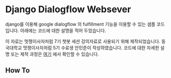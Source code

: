 # Django Dialogflow Websever

django를 이용해 google dialogflow 의 fulfillment 기능을 이용할 수 있는 샘플 코드입니다. 아래에는 코드에 대한 설명을 적어 두었습니다.

이 자료는 멋쟁이사자처럼 7기 챗봇 세션 강의자료로 사용되기 위해 제작되었습니다.
동국대학교 멋쟁이사자처럼 5기 수료생 안민준이 작성하였습니다.
코드에 대한 자세한 설명 또는 제작 과정은 <a href="https://ymgym.github.io/%EC%95%84%ED%94%88%EC%A7%80%EB%A0%81%EC%9D%B4/2019/08/13/dialogflow(1).html">여기</a> 에서 확인할 수 있습니다.


## How To
<!--stackedit_data:
eyJoaXN0b3J5IjpbLTcyODkxMzg2Ml19
-->